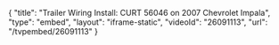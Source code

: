 {
    "title": "Trailer Wiring Install: CURT 56046 on 2007 Chevrolet Impala",
    "type": "embed",
    "layout": "iframe-static",
    "videoId": "26091113",
    "url": "\/tvpembed\/26091113"
}